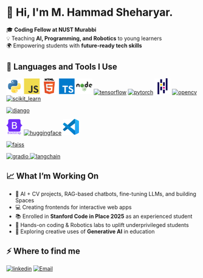 <h1>👋 Hi, I'm M. Hammad Sheharyar.</h1>
<p>
🎓 <strong>Coding Fellow at NUST Murabbi</strong><br>
💡 Teaching <strong>AI, Programming, and Robotics</strong> to young learners<br>
🌍 Empowering students with <strong>future-ready tech skills</strong>
</p>




<h2>🚀 Languages and Tools I Use</h2>


<p><a target="_blank" href="https://raw.githubusercontent.com/devicons/devicon/master/icons/python/python-original.svg" style="display: inline-block;"><img src="https://raw.githubusercontent.com/devicons/devicon/master/icons/python/python-original.svg" alt="python" width="42" height="42" /></a>
<a target="_blank" href="https://raw.githubusercontent.com/devicons/devicon/master/icons/javascript/javascript-original.svg" style="display: inline-block;"><img src="https://raw.githubusercontent.com/devicons/devicon/master/icons/javascript/javascript-original.svg" alt="javascript" width="42" height="42" /></a>
<a target="_blank" href="https://raw.githubusercontent.com/devicons/devicon/master/icons/html5/html5-original-wordmark.svg" style="display: inline-block;"><img src="https://raw.githubusercontent.com/devicons/devicon/master/icons/html5/html5-original-wordmark.svg" alt="html5" width="42" height="42" /></a>
<a target="_blank" href="https://raw.githubusercontent.com/devicons/devicon/master/icons/typescript/typescript-original.svg" style="display: inline-block;"><img src="https://raw.githubusercontent.com/devicons/devicon/master/icons/typescript/typescript-original.svg" alt="typescript" width="42" height="42" /></a>
<a target="_blank" href="https://raw.githubusercontent.com/devicons/devicon/master/icons/nodejs/nodejs-original-wordmark.svg" style="display: inline-block;"><img src="https://raw.githubusercontent.com/devicons/devicon/master/icons/nodejs/nodejs-original-wordmark.svg" alt="nodejs" width="42" height="42" /></a>
<a target="_blank" href="https://www.vectorlogo.zone/logos/tensorflow/tensorflow-icon.svg" style="display: inline-block;"><img src="https://www.vectorlogo.zone/logos/tensorflow/tensorflow-icon.svg" alt="tensorflow" width="42" height="42" /></a>
<a target="_blank" href="https://www.vectorlogo.zone/logos/pytorch/pytorch-icon.svg" style="display: inline-block;"><img src="https://www.vectorlogo.zone/logos/pytorch/pytorch-icon.svg" alt="pytorch" width="42" height="42" /></a>
<a target="_blank" href="https://raw.githubusercontent.com/devicons/devicon/2ae2a900d2f041da66e950e4d48052658d850630/icons/pandas/pandas-original.svg" style="display: inline-block;"><img src="https://raw.githubusercontent.com/devicons/devicon/2ae2a900d2f041da66e950e4d48052658d850630/icons/pandas/pandas-original.svg" alt="pandas" width="42" height="42" /></a>
<a target="_blank" href="https://www.vectorlogo.zone/logos/opencv/opencv-icon.svg" style="display: inline-block;"><img src="https://www.vectorlogo.zone/logos/opencv/opencv-icon.svg" alt="opencv" width="42" height="42" /></a>
<a target="_blank" href="https://upload.wikimedia.org/wikipedia/commons/0/05/Scikit_learn_logo_small.svg" style="display: inline-block;"><img src="https://upload.wikimedia.org/wikipedia/commons/0/05/Scikit_learn_logo_small.svg" alt="scikit_learn" width="42" height="42" /></a>


<a target="_blank" href="https://cdn.worldvectorlogo.com/logos/django.svg" style="display: inline-block;"><img src="https://cdn.worldvectorlogo.com/logos/django.svg" alt="django" width="42" height="42" /></a>

<a target="_blank" href="https://raw.githubusercontent.com/devicons/devicon/master/icons/bootstrap/bootstrap-plain-wordmark.svg" style="display: inline-block;"><img src="https://raw.githubusercontent.com/devicons/devicon/master/icons/bootstrap/bootstrap-plain-wordmark.svg" alt="bootstrap" width="42" height="42" /></a>
  <a target="_blank" href="https://huggingface.co/front/assets/huggingface_logo-noborder.svg"><img src="https://huggingface.co/front/assets/huggingface_logo-noborder.svg" alt="huggingface" width="42" height="42" /></a>
  <a target="_blank" href="https://raw.githubusercontent.com/devicons/devicon/master/icons/vscode/vscode-original.svg"><img src="https://raw.githubusercontent.com/devicons/devicon/master/icons/vscode/vscode-original.svg" alt="vscode" width="42" height="42" /></a>
  
  <a target="_blank" href="https://avatars.githubusercontent.com/u/95980889?s=200&v=4"><img src="https://avatars.githubusercontent.com/u/95980889?s=200&v=4" alt="faiss" width="42" height="42" /></a>

 <a target="_blank" href="https://www.gradio.app/">
  <img src="https://cdn.jsdelivr.net/gh/simple-icons/simple-icons/icons/gradio.svg" alt="gradio" width="42" height="42" />
</a>

<a target="_blank" href="https://www.langchain.com/">
  <img src="https://cdn.jsdelivr.net/gh/simple-icons/simple-icons/icons/langchain.svg" alt="langchain" width="42" height="42" />
</a>


<h2>📈 What I’m Working On</h2>

<ul>
  <li>🧠 AI + CV projects, RAG-based chatbots, fine-tuning LLMs, and building Spaces</li>
  <li>💻 Creating frontends for interactive web apps</li>
  <li>📚 Enrolled in <strong>Stanford Code in Place 2025</strong> as an experienced student</li>
  <li>🔧 Hands-on coding & Robotics labs to uplift underprivileged students</li>
  <li>🎨 Exploring creative uses of <strong>Generative AI</strong> in education</li>
</ul>


</p>
<h2>⚡️ Where to find me</h2>
<p><a target="_blank" href="https://www.linkedin.com/in/www.linkedin.com/in/muhammad-hamad-sheharyar-5586091b4" style="display: inline-block;"><img src="https://img.shields.io/badge/linkedin-logo?style=for-the-badge&logo=linkedin&logoColor=white&color=%230a77b6" alt="linkedin" /></a>
 <a href="mailto:pirzadahammadzakori@gmail.com">
    <img src="https://img.shields.io/badge/Email-D14836?style=for-the-badge&logo=gmail&logoColor=white" alt="Email"/>
  </a>

</p>
